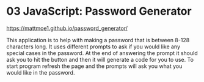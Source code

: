 # 03 JavaScript: Password Generator
https://mattmoe1.github.io/password_generator/

This application is to help with making a password that is between 8-128 characters long.
It uses different prompts to ask if you would like any special cases in the password. At the end of answering the prompt it should ask you to hit the button and then it will generate a code for you to use. To start program refresh the page and the prompts will ask you what you would like in the password.
